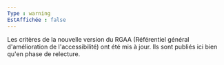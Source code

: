```yaml
---
Type : warning
EstAffichée : false
---
```


Les critères de la nouvelle version du RGAA (Référentiel général d'amélioration de l'accessibilité) ont été mis à jour. Ils sont publiés ici bien qu'en phase de relecture.
